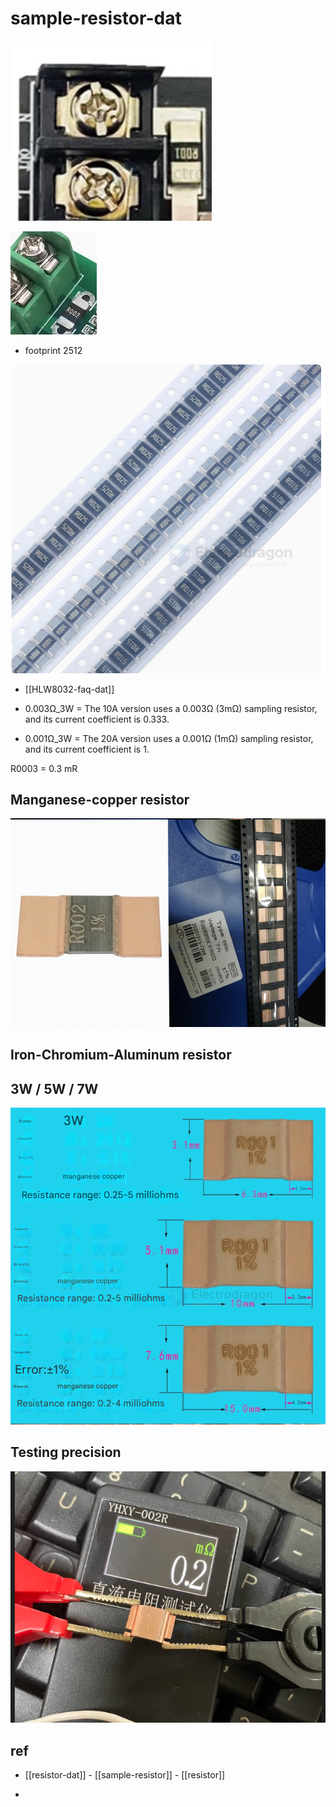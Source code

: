 
# sample-resistor-dat

![](2025-05-20-13-40-57.png)

![](2025-05-20-13-41-43.png)

- footprint 2512 

![](2025-05-20-13-43-59.png)

- [[HLW8032-faq-dat]]

- 0.003Ω_3W = The 10A version uses a 0.003Ω (3mΩ) sampling resistor, and its current coefficient is 0.333.
- 0.001Ω_3W = The 20A version uses a 0.001Ω (1mΩ) sampling resistor, and its current coefficient is 1.

R0003 = 0.3 mR


## Manganese-copper resistor

![](2025-05-29-14-57-40.png)

## Iron-Chromium-Aluminum resistor

## 3W / 5W / 7W 

![](2025-05-29-14-58-40.png)

## Testing precision

![](2025-05-29-14-59-23.png)


## ref 

- [[resistor-dat]] - [[sample-resistor]] - [[resistor]]

-